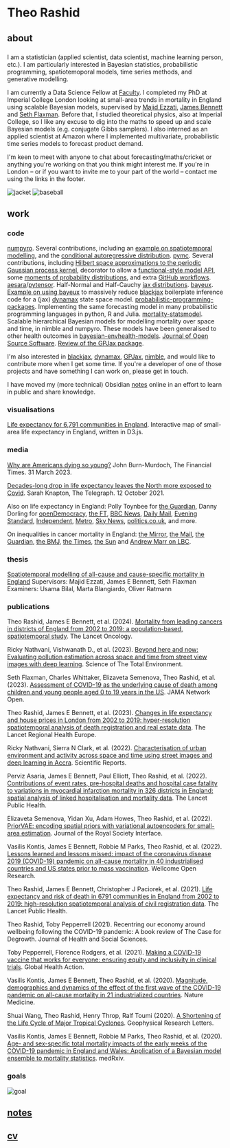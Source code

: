 # Theo Rashid

## about
### 
I am a statistician (applied scientist, data scientist, machine learning person, etc.). I am particularly interested in Bayesian statistics, probabilistic programming, spatiotemoporal models, time series methods, and generative modelling.

I am currently a Data Science Fellow at [Faculty](https://faculty.ai/). I completed my PhD at Imperial College London looking at small-area trends in mortality in England using scalable Bayesian models, supervised by [Majid Ezzati](https://www.imperial.ac.uk/people/majid.ezzati), [James Bennett](https://www.imperial.ac.uk/people/umahx99) and [Seth Flaxman](https://sethrf.com). Before that, I studied theoretical physics, also at Imperial College, so I like any excuse to dig into the maths to speed up and scale Bayesian models (e.g. conjugate Gibbs samplers). I also interned as an applied scientist at Amazon where I implemented multivariate, probabilistic time series models to forecast product demand.

I'm keen to meet with anyone to chat about forecasting/maths/cricket or anything you're working on that you think might interest me. If you're in London – or if you want to invite me to your part of the world – contact me using the links in the footer.

![jacket](../media/jacket.webp)
![baseball](../media/baseball.webp)

## work
### code
[numpyro](https://github.com/pyro-ppl/numpyro). Several contributions, including an [example on spatiotemporal modelling](https://github.com/pyro-ppl/numpyro/pull/1295), and the [conditional autoregressive distribution](https://github.com/pyro-ppl/numpyro/pull/1394).
[pymc](https://github.com/pymc-devs/pymc). Several contributions, including [Hilbert space approximations to the periodic Gaussian process kernel](https://github.com/pymc-devs/pymc/pull/6877), decorator to allow a [functional-style model API](https://github.com/pymc-devs/pymc-experimental/pull/268), some [moments of probability distributions](https://github.com/pymc-devs/pymc/pull/5163), and extra [GitHub workflows](https://github.com/pymc-devs/pymc/pull/5490).
[aesara](https://github.com/aesara-devs/aesara)/[pytensor](https://github.com/pymc-devs/pytensor). Half-Normal and Half-Cauchy [jax distributions](https://github.com/aesara-devs/aesara/pull/1362).
[bayeux](https://github.com/jax-ml/bayeux). [Example on using bayeux](https://github.com/jax-ml/bayeux/pull/28) to massively reduce [blackjax](https://github.com/blackjax-devs/blackjax) boilerplate inference code for a (jax) [dynamax](https://github.com/probml/dynamax) state space model.
[probabilistic-programming-packages](https://github.com/theorashid/probabilistic-programming-packages). Implementing the same forecasting model in many probabilistic programming languages in python, R and Julia.
[mortality-statsmodel](https://github.com/theorashid/mortality-statsmodel). Scalable hierarchical Bayesian models for modelling mortality over space and time, in nimble and numpyro. These models have been generalised to other health outcomes in [bayesian-envhealth-models](https://github.com/sparklabnyc/bayesian-envhealth-models).
[Journal of Open Source Software](https://github.com/openjournals/joss-reviews). [Review of the GPJax package](https://github.com/openjournals/joss-reviews/issues/4455).

I'm also interested in [blackjax](https://github.com/blackjax-devs/blackjax), [dynamax](https://github.com/probml/dynamax), [GPJax](https://github.com/thomaspinder/GPJax), [nimble](https://github.com/nimble-dev/nimble), and would like to contribute more when I get some time. If you're a developer of one of those projects and have something I can work on, please get in touch.

I have moved my (more technical) Obsidian [notes](https://theorashid.github.io/notes/) online in an effort to learn in public and share knowledge.

### visualisations
[Life expectancy for 6,791 communities in England](https://equitablehealthycities.org/focus-cities/london/mortality-map-england/). Interactive map of small-area life expectancy in England, written in D3.js.

### media
[Why are Americans dying so young?](https://www.ft.com/content/653bbb26-8a22-4db3-b43d-c34a0b774303) John Burn-Murdoch, The Financial Times. 31 March 2023.

[Decades-long drop in life expectancy leaves the North more exposed to Covid](https://www.telegraph.co.uk/news/2021/10/12/decades-long-drop-life-expectancy-leaves-north-exposed-covid/). Sarah Knapton, The Telegraph. 12 October 2021.

Also on life expectancy in England: Polly Toynbee for [the Guardian](https://www.theguardian.com/commentisfree/2021/oct/15/tory-austerity-deaths-cut-human-cost-cruel-policy), Danny Dorling for [openDemocracy](https://www.opendemocracy.net/en/nhs-a-and-e-delays-austerity-emergency-care-hospitals-hunt-hancock-lansley/), [the FT](https://www.ft.com/content/3d25b1c9-33bf-448a-bb07-6a0fc3a8a603), [BBC News](https://www.bbc.co.uk/news/uk-58893328), [Daily Mail](https://www.dailymail.co.uk/health/article-10084055/Life-expectancy-falling-fifth-English-communities-Covid-struck.html), [Evening Standard](https://www.standard.co.uk/news/uk/england-life-expectancy-imperial-college-london-government-london-b960199.html), [Independent](https://www.independent.co.uk/news/health/northern-england-life-expectancy-decline-b1937537.html), [Metro](https://metro.co.uk/2021/10/13/life-expectancy-varies-by-nearly-30-years-depending-on-where-you-live-in-england-15412913/), [Sky News](https://news.sky.com/story/life-expectancy-declines-in-england-before-covid-hit-with-big-north-south-divide-new-data-shows-12432798), [politics.co.uk](https://www.politics.co.uk/news-in-brief/life-expectancy-declined-in-parts-of-the-north-over-past-decade/), and more.

On inequalities in cancer mortality in England: [the Mirror](https://www.mirror.co.uk/news/uk-news/astounding-cancer-death-differences-area-31651311), [the Mail](https://www.dailymail.co.uk/health/article-12850889/England-highest-cancer-death-risk-revealed.html), [the Guardian](https://www.theguardian.com/society/2023/dec/11/risk-of-dying-from-cancer-in-england-varies-hugely-between-regions-say-scientists), [the BMJ](https://www.bmj.com/content/383/bmj.p2925), [the Times](https://www.thetimes.co.uk/article/health-inequality-raises-chance-of-fatal-cancer-70-percent-in-poor-areas-8tq2dmvkh), [the Sun](https://www.thesun.co.uk/health/25023618/areas-england-most-likely-die-cancer/) and [Andrew Marr on LBC](https://twitter.com/ImperialSPH/status/1735339297270636639).

### thesis
[Spatiotemporal modelling of all-cause and cause-specific mortality in England](https://theorashid.github.io/thesis/)
Supervisors: Majid Ezzati, James E Bennett, Seth Flaxman
Examiners: Usama Bilal, Marta Blangiardo, Oliver Ratmann

### publications
Theo Rashid, James E Bennett, et al. (2024). [Mortality from leading cancers in districts of England from 2002 to 2019: a population-based, spatiotemporal study](https://doi.org/10.1016/S1470-2045%2823%2900530-2). The Lancet Oncology.

Ricky Nathvani, Vishwanath D., et al. (2023). [Beyond here and now: Evaluating pollution estimation across space and time from street view images with deep learning](https://doi.org/10.1016/j.scitotenv.2023.166168). Science of The Total Environment.

Seth Flaxman, Charles Whittaker, Elizaveta Semenova, Theo Rashid, et al. (2023). [Assessment of COVID-19 as the underlying cause of death among children and young people aged 0 to 19 years in the US](https://jamanetwork.com/journals/jamanetworkopen/fullarticle/2800816). JAMA Network Open.

Theo Rashid, James E Bennett, et al. (2023). [Changes in life expectancy and house prices in London from 2002 to 2019: hyper-resolution spatiotemporal analysis of death registration and real estate data](https://doi.org/10.1016/j.lanepe.2022.100580). The Lancet Regional Health Europe.

Ricky Nathvani, Sierra N Clark, et al. (2022). [Characterisation of urban environment and activity across space and time using street images and deep learning in Accra](https://www.nature.com/articles/s41598-022-24474-1). Scientific Reports.

Perviz Asaria, James E Bennett, Paul Elliott, Theo Rashid, et al. (2022). [Contributions of event rates, pre-hospital deaths and hospital case fatality to variations in myocardial infarction mortality in 326 districts in England: spatial analysis of linked hospitalisation and mortality data](https://www.sciencedirect.com/science/article/pii/S2468266722001086). The Lancet Public Health.

Elizaveta Semenova, Yidan Xu, Adam Howes, Theo Rashid, et al. (2022). [PriorVAE: encoding spatial priors with variational autoencoders for small-area estimation](https://royalsocietypublishing.org/doi/10.1098/rsif.2022.0094). Journal of the Royal Society Interface.

Vasilis Kontis, James E Bennett, Robbie M Parks, Theo Rashid, et al. (2022). [Lessons learned and lessons missed: impact of the coronavirus disease 2019 (COVID-19) pandemic on all-cause mortality in 40 industrialised countries and US states prior to mass vaccination](https://wellcomeopenresearch.org/articles/6-279/v2). Wellcome Open Research.

Theo Rashid, James E Bennett, Christopher J Paciorek, et al. (2021). [Life expectancy and risk of death in 6791 communities in England from 2002 to 2019: high-resolution spatiotemporal analysis of civil registration data](https://doi.org/10.1016/S2468-2667%2821%2900205-X). The Lancet Public Health.

Theo Rashid, Toby Pepperrell (2021). Recentring our economy around wellbeing following the COVID-19 pandemic: A book review of The Case for Degrowth. Journal of Health and Social Sciences.

Toby Pepperrell, Florence Rodgers, et al. (2021). [Making a COVID-19 vaccine that works for everyone: ensuring equity and inclusivity in clinical trials](https://doi.org/10.1080/16549716.2021.1892309). Global Health Action.

Vasilis Kontis, James E Bennett, Theo Rashid, et al. (2020). [Magnitude, demographics and dynamics of the effect of the first wave of the COVID-19 pandemic on all-cause mortality in 21 industrialized countries](https://doi.org/10.1038/s41591-020-1112-0). Nature Medicine.

Shuai Wang, Theo Rashid, Henry Throp, Ralf Toumi (2020). [A Shortening of the Life Cycle of Major Tropical Cyclones](https://doi.org/10.1029/2020GL088589). Geophysical Research Letters.

Vasilis Kontis, James E Bennett, Robbie M Parks, Theo Rashid, et al. (2020). [Age- and sex-specific total mortality impacts of the early weeks of the COVID-19 pandemic in England and Wales: Application of a Bayesian model ensemble to mortality statistics](https://doi.org/10.1101/2020.05.20.20107680). medRxiv.

### goals
![goal](../media/goal.webp)

## [notes](https://theorashid.github.io/notes/)

## [cv](https://theorashid.github.io/cv/)
